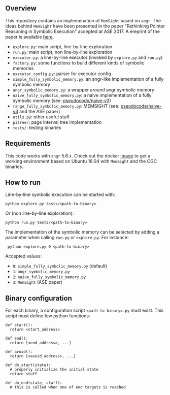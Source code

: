 ## Overview

This repository contains an implemenation of `MemSight` based on `angr`. The ideas behind `MemSight` have been presented in the paper "Rethinking Pointer Reasoning in Symbolic Execution" accepted at ASE 2017. A èreprint of the paper is available [here](https://github.com/season-lab/memsight/raw/master/publications/memsight-ase17.pdf).

- `explore.py`: main script, line-by-line exploration
- `run.py`: main script, non line-by-line exploration
- `executor.py`: a line-by-line executor (invoked by `explore.py` and `run.py`)
- `factory.py`: some functions to build different kinds of symbolic memories
- `executor_config.py`: parser for executor config
- `simple_fully_symbolic_memory.py`: an angr-like implementation of a fully symbolic memory
- `angr_symbolic_memory.py`: a wrapper around angr symbolic memory
- `naive_fully_symbolic_memory.py`: a naive implementation of a fully symbolic memory (see: [pseudocode/naive-v3](pseudocode/naive-v3/main.pdf))
- `range_fully_symbolic_memory.py`: MEMSIGHT (see: [pseudocode/naive-v3](pseudocode/naive-v4/main.pdf) and the ASE paper)
- `utils.py`: other useful stuff
- `pitree/`: page interval tree implementation
- `tests/`: testing binaries

## Requirements

This code works with `angr` 5.6.x. Check out the docker [image](https://hub.docker.com/r/ercoppa/angr-fsm-0.1/) to get a working environment based on Ubuntu 16.04 with `MemSight` and the CGC binaries.

## How to run
Line-by-line symbolic execution can be started with:

    python explore.py tests/<path-to-binary>
    
Or (non line-by-line exploration):

    python run.py tests/<path-to-binary>

The implementation of the symbolic memory can be selected by adding a parameter when calling `run.py` or `explore.py`. For instance:

     python explore.py 0 <path-to-binary>

Accepted values:
- `0`: `simple_fully_symbolic_memory.py` (default)
- `1`: `angr_symbolic_memory.py`
- `2`: `naive_fully_symbolic_memory.py`
- `3`:  `MemSight` (ASE paper)
    
## Binary configuration
For each binary, a configuration script `<path-to-binary>.py` must exist. This script must define few python functions:

    def start():
      return <start_address>

    def end():
      return [<end_address>, ...]

    def avoid():
      return [<avoid_address>, ...]

    def do_start(state):
      # properly initialize the initial state
      return stuff

    def do_end(state, stuff):
      # this is called when one of end targets is reached
